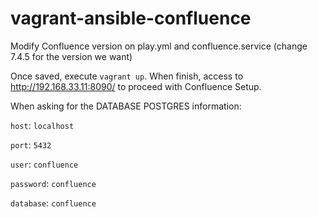 # vagrant-ansible-confluence

Modify Confluence version on play.yml and confluence.service (change 7.4.5 for the version we want)

Once saved, execute `vagrant up`. When finish, access to http://192.168.33.11:8090/ to proceed with Confluence Setup.

When asking for the DATABASE POSTGRES information:

`host`: `localhost`

`port`: `5432`

`user`: `confluence`

`password`: `confluence`

`database`: `confluence`

